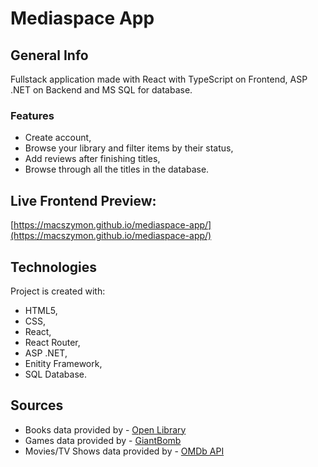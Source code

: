 # Mediaspace App

## General Info
Fullstack application made with React with TypeScript on Frontend, ASP .NET on Backend and MS SQL for database. 

### Features
* Create account,
* Browse your library and filter items by their status,
* Add reviews after finishing titles,
* Browse through all the titles in the database.

## Live Frontend Preview:
[https://macszymon.github.io/mediaspace-app/](https://macszymon.github.io/mediaspace-app/)
 
## Technologies
Project is created with:
* HTML5,
* CSS,
* React,
* React Router,
* ASP .NET,
* Enitity Framework,
* SQL Database.

## Sources
* Books data provided by - [Open Library](https://openlibrary.org/developers/api)
* Games data provided by - [GiantBomb](https://www.giantbomb.com/api/)
* Movies/TV Shows data provided by - [OMDb API](https://www.omdbapi.com/)
